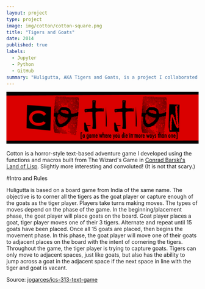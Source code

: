 ```yaml
---
layout: project
type: project
image: img/cotton/cotton-square.png
title: "Tigers and Goats"
date: 2014
published: true
labels:
  - Jupyter
  - Python
  - GitHub
summary: "Huligutta, AKA Tigers and Goats, is a project I collaborated on. The goal is to use reinforcement learning to teach a computer to play Huligutta"
---
```


<img class="img-fluid" src="../img/cotton/cotton-header.png">

Cotton is a horror-style text-based adventure game I developed using the functions and macros built from The Wizard's Game in [Conrad Barski's Land of Lisp](http://landoflisp.com/). Slightly more interesting and convoluted! (It is not that scary.)

#Intro and Rules

Huligutta is based on a board game from India of the same name. The objective is to corner all the tigers as the goat player or capture enough of the goats as the tiger player. Players take turns making moves. The types of moves depend on the phase of the game. In the beginning/placement phase, the goat player will place goats on the board. Goat player places a goat, tiger player moves one of their 3 tigers. Alternate and repeat until 15 goats have been placed. Once all 15 goats are placed, then begins the movement phase. In this phase, the goat player will move one of their goats to adjacent places on the board with the intent of cornering the tigers. Throughout the game, the tiger player is trying to capture goats. Tigers can only move to adjacent spaces, just like goats, but also has the ability to jump across a goat in the adjacent space if the next space in line with the tiger and goat is vacant.

Source: <a href="https://github.com/jogarces/ics-313-text-game"><i class="large github icon "></i>jogarces/ics-313-text-game</a>
